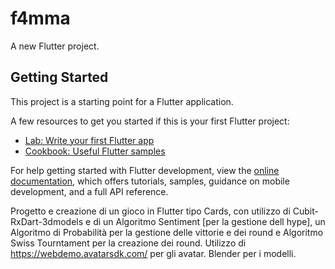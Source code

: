 # f4mma

A new Flutter project.

## Getting Started

This project is a starting point for a Flutter application.

A few resources to get you started if this is your first Flutter project:

- [Lab: Write your first Flutter app](https://docs.flutter.dev/get-started/codelab)
- [Cookbook: Useful Flutter samples](https://docs.flutter.dev/cookbook)

For help getting started with Flutter development, view the
[online documentation](https://docs.flutter.dev/), which offers tutorials,
samples, guidance on mobile development, and a full API reference.

Progetto e creazione di un gioco in Flutter tipo Cards,  con utilizzo di Cubit-RxDart-3dmodels e di un Algoritmo Sentiment [per la gestione dell hype], un Algoritmo di Probabilità per la gestione delle vittorie e dei round e Algoritmo Swiss Tourntament per la creazione dei round.
Utilizzo di https://webdemo.avatarsdk.com/ per gli avatar.
Blender per i modelli.
